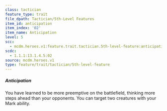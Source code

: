 ```yaml
---
class: tactician
feature_type: trait
file_dpath: Tactician/5th-Level Features
item_id: anticipation
item_index: '02'
item_name: Anticipation
level: 5
scc:
  - mcdm.heroes.v1:feature.trait.tactician.5th-level-feature:anticipation
scdc:
  - 1.1.1:13.1.4.5:02
source: mcdm.heroes.v1
type: feature/trait/tactician/5th-level-feature
---
```


##### Anticipation

You have learned to be more preemptive on the battlefield, thinking more steps ahead than your opponents. You can target two creatures with your Mark ability.

